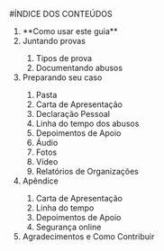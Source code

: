 #ÍNDICE DOS CONTEÚDOS
<ol>
   <li>**Como usar este guia**</li>
   <li>Juntando provas</li>
      <ol>
         <li>Tipos de prova</li>
         <li>Documentando abusos</li>
      </ol>    
   <li>Preparando seu caso</li>
      <ol>
         <li>Pasta</li>
         <li>Carta de Apresentação</li>
         <li>Declaração Pessoal</li>
         <li>Linha do tempo dos abusos</li>
         <li>Depoimentos de Apoio</li>
         <li>Áudio</li>
         <li>Fotos</li>
         <li>Vídeo</li>
         <li>Relatórios de Organizações</li>
      </ol>
   <li>Apêndice</li>
      <ol>
         <li>Carta de Apresentação</li>
         <li>Linha do tempo</li>
         <li>Depoimentos de Apoio</li>
         <li>Segurança online</li>
      </ol>
   <li>Agradecimentos e Como Contribuir</li>
</ol>